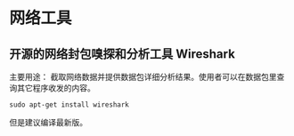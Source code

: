 # 网络工具


## 开源的网络封包嗅探和分析工具 Wireshark
主要用途： 截取网络数据并提供数据包详细分析结果。使用者可以在数据包里查询其它程序收发的内容。

```shell
sudo apt-get install wireshark
```

但是建议编译最新版。

